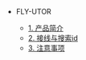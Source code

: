 * FLY-UTOR

    * [1. 产品简介](/board/fly_utor/README.md)
    * [2. 接线与搜索id](/board/fly_utor/id.md)
    * [3. 注意事项](/board/fly_utor/Attention.md)

    
